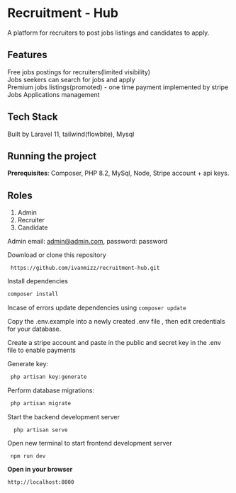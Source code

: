 # Recruitment - Hub
A platform for recruiters to post jobs listings and candidates to apply.

## Features
Free jobs postings for recruiters(limited visibility)   
Jobs seekers can search for jobs and apply     
Premium jobs listings(promoted) - one time payment implemented by stripe  
Jobs Applications management  

## Tech Stack
Built by Laravel 11, tailwind(flowbite), Mysql

## Running the project 

**Prerequisites**: Composer, PHP 8.2, MySql, Node, Stripe account + api keys.  

## Roles
1. Admin  
2. Recruiter  
3. Candidate  

Admin email: admin@admin.com, password: password  

Download or clone this repository    
```
 https://github.com/ivanmizz/recruitment-hub.git
```
Install dependencies  
  ```sh
  composer install
  ```  
  Incase of errors update dependencies using `composer update`    

Copy the .env.example into a newly created .env file , then edit credentials for your database. 

Create a stripe account and paste in the public and secret key in the .env file to enable payments

Generate key:  
```sh
 php artisan key:generate
```   

Perform database migrations:  
```sh
 php artisan migrate
``` 
Start the backend development server  
```
  php artisan serve
```
Open new terminal to start frontend development server  
```
 npm run dev
```

**Open in your browser**  
```
http://localhost:8000
```

